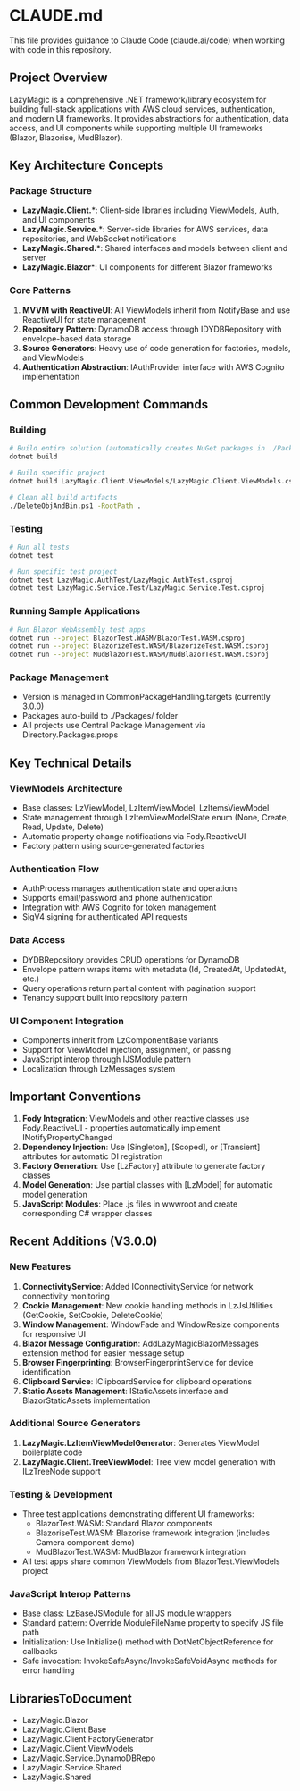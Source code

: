 # CLAUDE.md

This file provides guidance to Claude Code (claude.ai/code) when working with code in this repository.

## Project Overview

LazyMagic is a comprehensive .NET framework/library ecosystem for building full-stack applications with AWS cloud services, authentication, and modern UI frameworks. It provides abstractions for authentication, data access, and UI components while supporting multiple UI frameworks (Blazor, Blazorise, MudBlazor).

## Key Architecture Concepts

### Package Structure
- **LazyMagic.Client.***: Client-side libraries including ViewModels, Auth, and UI components
- **LazyMagic.Service.***: Server-side libraries for AWS services, data repositories, and WebSocket notifications
- **LazyMagic.Shared.***: Shared interfaces and models between client and server
- **LazyMagic.Blazor***: UI components for different Blazor frameworks

### Core Patterns
1. **MVVM with ReactiveUI**: All ViewModels inherit from NotifyBase and use ReactiveUI for state management
2. **Repository Pattern**: DynamoDB access through IDYDBRepository with envelope-based data storage
3. **Source Generators**: Heavy use of code generation for factories, models, and ViewModels
4. **Authentication Abstraction**: IAuthProvider interface with AWS Cognito implementation

## Common Development Commands

### Building
```bash
# Build entire solution (automatically creates NuGet packages in ./Packages/)
dotnet build

# Build specific project
dotnet build LazyMagic.Client.ViewModels/LazyMagic.Client.ViewModels.csproj

# Clean all build artifacts
./DeleteObjAndBin.ps1 -RootPath .
```

### Testing
```bash
# Run all tests
dotnet test

# Run specific test project
dotnet test LazyMagic.AuthTest/LazyMagic.AuthTest.csproj
dotnet test LazyMagic.Service.Test/LazyMagic.Service.Test.csproj
```

### Running Sample Applications
```bash
# Run Blazor WebAssembly test apps
dotnet run --project BlazorTest.WASM/BlazorTest.WASM.csproj
dotnet run --project BlazorizeTest.WASM/BlazorizeTest.WASM.csproj
dotnet run --project MudBlazorTest.WASM/MudBlazorTest.WASM.csproj
```

### Package Management
- Version is managed in CommonPackageHandling.targets (currently 3.0.0)
- Packages auto-build to ./Packages/ folder
- All projects use Central Package Management via Directory.Packages.props

## Key Technical Details

### ViewModels Architecture
- Base classes: LzViewModel, LzItemViewModel<T>, LzItemsViewModel<T>
- State management through LzItemViewModelState enum (None, Create, Read, Update, Delete)
- Automatic property change notifications via Fody.ReactiveUI
- Factory pattern using source-generated factories

### Authentication Flow
- AuthProcess manages authentication state and operations
- Supports email/password and phone authentication
- Integration with AWS Cognito for token management
- SigV4 signing for authenticated API requests

### Data Access
- DYDBRepository provides CRUD operations for DynamoDB
- Envelope pattern wraps items with metadata (Id, CreatedAt, UpdatedAt, etc.)
- Query operations return partial content with pagination support
- Tenancy support built into repository pattern

### UI Component Integration
- Components inherit from LzComponentBase variants
- Support for ViewModel injection, assignment, or passing
- JavaScript interop through IJSModule pattern
- Localization through LzMessages system

## Important Conventions

1. **Fody Integration**: ViewModels and other reactive classes use Fody.ReactiveUI - properties automatically implement INotifyPropertyChanged
2. **Dependency Injection**: Use [Singleton], [Scoped], or [Transient] attributes for automatic DI registration
3. **Factory Generation**: Use [LzFactory] attribute to generate factory classes
4. **Model Generation**: Use partial classes with [LzModel] for automatic model generation
5. **JavaScript Modules**: Place .js files in wwwroot and create corresponding C# wrapper classes

## Recent Additions (V3.0.0)

### New Features
1. **ConnectivityService**: Added IConnectivityService for network connectivity monitoring
2. **Cookie Management**: New cookie handling methods in LzJsUtilities (GetCookie, SetCookie, DeleteCookie)
3. **Window Management**: WindowFade and WindowResize components for responsive UI
4. **Blazor Message Configuration**: AddLazyMagicBlazorMessages extension method for easier message setup
5. **Browser Fingerprinting**: BrowserFingerprintService for device identification
6. **Clipboard Service**: IClipboardService for clipboard operations
7. **Static Assets Management**: IStaticAssets interface and BlazorStaticAssets implementation

### Additional Source Generators
1. **LazyMagic.LzItemViewModelGenerator**: Generates ViewModel boilerplate code
2. **LazyMagic.Client.TreeViewModel**: Tree view model generation with ILzTreeNode support

### Testing & Development
- Three test applications demonstrating different UI frameworks:
  - BlazorTest.WASM: Standard Blazor components
  - BlazoriseTest.WASM: Blazorise framework integration (includes Camera component demo)
  - MudBlazorTest.WASM: MudBlazor framework integration
- All test apps share common ViewModels from BlazorTest.ViewModels project

### JavaScript Interop Patterns
- Base class: LzBaseJSModule for all JS module wrappers
- Standard pattern: Override ModuleFileName property to specify JS file path
- Initialization: Use Initialize() method with DotNetObjectReference for callbacks
- Safe invocation: InvokeSafeAsync/InvokeSafeVoidAsync methods for error handling

## LibrariesToDocument

- LazyMagic.Blazor
- LazyMagic.Client.Base
- LazyMagic.Client.FactoryGenerator
- LazyMagic.Client.ViewModels
- LazyMagic.Service.DynamoDBRepo
- LazyMagic.Service.Shared
- LazyMagic.Shared